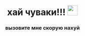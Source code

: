 <h1 align="center">хай чуваки!!!</a> 
<img src="[https://images.app.goo.gl/zvGd2dV17wH7k9Aw6]" height="32"/></h1>
<h3 align="center">вызовите мне скорую нахуй</h3>
